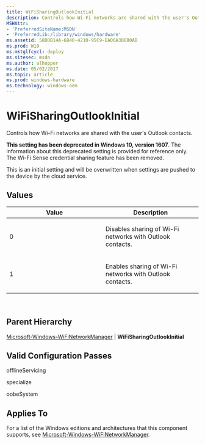 ```yaml
---
title: WiFiSharingOutlookInitial
description: Controls how Wi-Fi networks are shared with the user's Outlook contacts.
MSHAttr:
- 'PreferredSiteName:MSDN'
- 'PreferredLib:/library/windows/hardware'
ms.assetid: 58DDB14A-6B40-4210-95C9-EA06A3B8B0AB
ms.prod: W10
ms.mktglfcycl: deploy
ms.sitesec: msdn
ms.author: alhopper
ms.date: 05/02/2017
ms.topic: article
ms.prod: windows-hardware
ms.technology: windows-oem
---
```


# WiFiSharingOutlookInitial


Controls how Wi-Fi networks are shared with the user's Outlook contacts.

**This setting has been deprecated in Windows 10, version 1607**. The information about this deprecated setting is provided for reference only. The Wi-Fi Sense credential sharing feature has been removed.

This is an initial setting and will be overwritten when settings are pushed to the device by the cloud service.

## Values


<table>
<colgroup>
<col width="50%" />
<col width="50%" />
</colgroup>
<thead>
<tr class="header">
<th>Value</th>
<th>Description</th>
</tr>
</thead>
<tbody>
<tr class="odd">
<td><p>0</p></td>
<td><p>Disables sharing of Wi-Fi networks with Outlook contacts.</p></td>
</tr>
<tr class="even">
<td><p>1</p></td>
<td><p>Enables sharing of Wi-Fi networks with Outlook contacts.</p></td>
</tr>
</tbody>
</table>

 

## Parent Hierarchy


[Microsoft-Windows-WiFiNetworkManager](microsoft-windows-wifinetworkmanager.md) | **WiFiSharingOutlookInitial**

## Valid Configuration Passes


offlineServicing

specialize

oobeSystem

## Applies To

For a list of the Windows editions and architectures that this component supports, see [Microsoft-Windows-WiFiNetworkManager](microsoft-windows-wifinetworkmanager.md).

 

 







